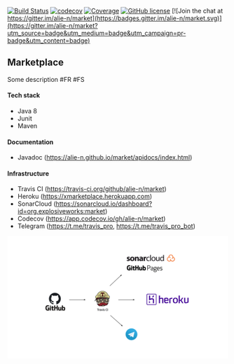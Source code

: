 [![Build Status](https://travis-ci.org/alie-n/market.svg?branch=master)](https://travis-ci.org/alie-n/market)
[![codecov](https://codecov.io/gh/alie-n/market/branch/master/graph/badge.svg)](https://codecov.io/gh/alie-n/market)
[![Coverage](https://sonarcloud.io/api/project_badges/measure?project=org.explosiveworks%3Amarket&metric=coverage)](https://sonarcloud.io/dashboard?id=org.explosiveworks%3Amarket)
[![GitHub license](https://img.shields.io/github/license/mashape/apistatus.svg)](https://github.com/ali-n/market/blob/master/LICENCE)
[![Join the chat at https://gitter.im/alie-n/market](https://badges.gitter.im/alie-n/market.svg)](https://gitter.im/alie-n/market?utm_source=badge&utm_medium=badge&utm_campaign=pr-badge&utm_content=badge)

## Marketplace

Some description #FR #FS

#### Tech stack
- Java 8
- Junit
- Maven

#### Documentation
- Javadoc (https://alie-n.github.io/market/apidocs/index.html)
#### Infrastructure
- Travis CI (https://travis-ci.org/github/alie-n/market)
- Heroku (https://xmarketplace.herokuapp.com)
- SonarCloud (https://sonarcloud.io/dashboard?id=org.explosiveworks:market)
- Codecov (https://app.codecov.io/gh/alie-n/market)
- Telegram (https://t.me/travis_pro, https://t.me/travis_pro_bot)

![](https://raw.githubusercontent.com/alie-n/market/master/.github/images/infrastructure.jpg)